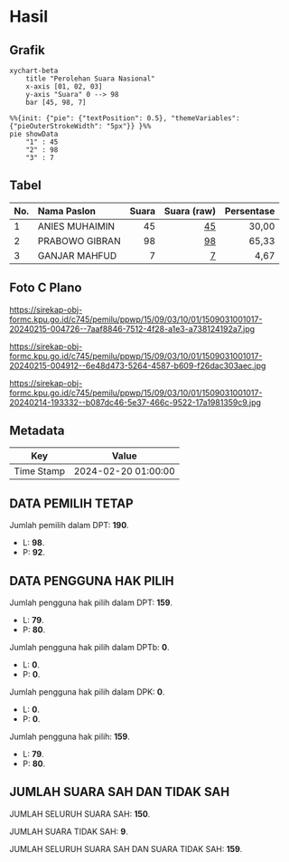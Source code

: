# Hasil

## Grafik

```mermaid
xychart-beta
    title "Perolehan Suara Nasional"
    x-axis [01, 02, 03]
    y-axis "Suara" 0 --> 98
    bar [45, 98, 7]
```

```mermaid
%%{init: {"pie": {"textPosition": 0.5}, "themeVariables": {"pieOuterStrokeWidth": "5px"}} }%%
pie showData
    "1" : 45
    "2" : 98
    "3" : 7
```

## Tabel

| No. | Nama Paslon    | Suara | Suara (raw) | Persentase |
|:--- |:-------------- | -----:| -----------:| ----------:|
| 1   | ANIES MUHAIMIN | 45    | [45][p-1]   | 30,00      |
| 2   | PRABOWO GIBRAN | 98    | [98][p-2]   | 65,33      |
| 3   | GANJAR MAHFUD  | 7     | [7][p-3]    | 4,67       |


[p-1]: https://github.com/gigit-pemilu/pemilu-2024/blob/main/pilpres/hitung-suara/sub/15-jambi/sub/09-tebo/sub/03-tebo-ulu/sub/1001-pulau-temiang/sub/017-tps/sub/paslon-1.txt
[p-2]: https://github.com/gigit-pemilu/pemilu-2024/blob/main/pilpres/hitung-suara/sub/15-jambi/sub/09-tebo/sub/03-tebo-ulu/sub/1001-pulau-temiang/sub/017-tps/sub/paslon-2.txt
[p-3]: https://github.com/gigit-pemilu/pemilu-2024/blob/main/pilpres/hitung-suara/sub/15-jambi/sub/09-tebo/sub/03-tebo-ulu/sub/1001-pulau-temiang/sub/017-tps/sub/paslon-3.txt

## Foto C Plano

https://sirekap-obj-formc.kpu.go.id/c745/pemilu/ppwp/15/09/03/10/01/1509031001017-20240215-004726--7aaf8846-7512-4f28-a1e3-a738124192a7.jpg

https://sirekap-obj-formc.kpu.go.id/c745/pemilu/ppwp/15/09/03/10/01/1509031001017-20240215-004912--6e48d473-5264-4587-b609-f26dac303aec.jpg

https://sirekap-obj-formc.kpu.go.id/c745/pemilu/ppwp/15/09/03/10/01/1509031001017-20240214-193332--b087dc46-5e37-466c-9522-17a1981359c9.jpg


## Metadata

| Key        | Value               |
| ---------- | ------------------- |
| Time Stamp | 2024-02-20 01:00:00 |


## DATA PEMILIH TETAP

Jumlah pemilih dalam DPT: **190**.
 * L: **98**.
 * P: **92**.

## DATA PENGGUNA HAK PILIH

Jumlah pengguna hak pilih dalam DPT: **159**.
 * L: **79**.
 * P: **80**.

Jumlah pengguna hak pilih dalam DPTb: **0**.
 * L: **0**.
 * P: **0**.

Jumlah pengguna hak pilih dalam DPK: **0**.
 * L: **0**.
 * P: **0**.

Jumlah pengguna hak pilih: **159**.
 * L: **79**.
 * P: **80**.

## JUMLAH SUARA SAH DAN TIDAK SAH

JUMLAH SELURUH SUARA SAH: **150**.

JUMLAH SUARA TIDAK SAH: **9**.

JUMLAH SELURUH SUARA SAH DAN SUARA TIDAK SAH: **159**.


